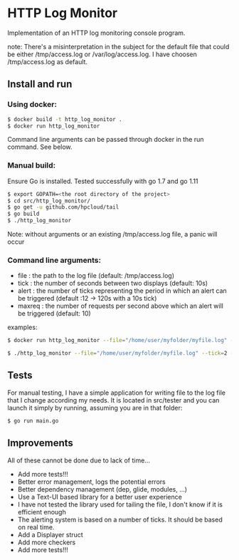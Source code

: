 # HTTP Log Monitor

Implementation of an HTTP log monitoring console program.

note: There's a misinterpretation in the subject for the default file that could be either /tmp/access.log or /var/log/access.log.
I have choosen /tmp/access.log as default.

## Install and run

### Using docker:

```sh
$ docker build -t http_log_monitor .
$ docker run http_log_monitor
```

Command line arguments can be passed through docker in the run command. See below.


### Manual build:
Ensure Go is installed. Tested successfully with go 1.7 and go 1.11
```sh
$ export GOPATH=<the root directory of the project>
$ cd src/http_log_monitor/
$ go get -u github.com/hpcloud/tail
$ go build
$ ./http_log_monitor
```
Note: without arguments or an existing /tmp/access.log file, a panic will occur

### Command line arguments:
- file : the path to the log file (default: /tmp/access.log)
- tick : the number of seconds between two displays (default: 10s)
- alert : the number of ticks representing the period in which an alert can be triggered (default :12 -> 120s with a 10s tick)
- maxreq : the number of requests per second above which an alert will be triggered (default: 10)

examples:

```sh
$ docker run http_log_monitor --file="/home/user/myfolder/myfile.log" --tick=2 --alert=5 --maxreq=100
```

```sh
$ ./http_log_monitor --file="/home/user/myfolder/myfile.log" --tick=2 --alert=5 --maxreq=100
```

## Tests
For manual testing, I have a simple application for writing file to the log file that I change according my needs.
It is located in src/tester and you can launch it simply by running, assuming you are in that folder:

```sh
$ go run main.go
```

## Improvements
 All of these cannot be done due to lack of time...
- Add more tests!!!
- Better error management, logs the potential errors
- Better dependency management (dep, glide, modules, ...)
- Use a Text-UI based library for a better user experience
- I have not tested the library used for tailing the file, I don't know if it is efficient enough
- The alerting system is based on a number of ticks. It should be based on real time.
- Add a Displayer struct
- Add more checkers
- Add more tests!!!
